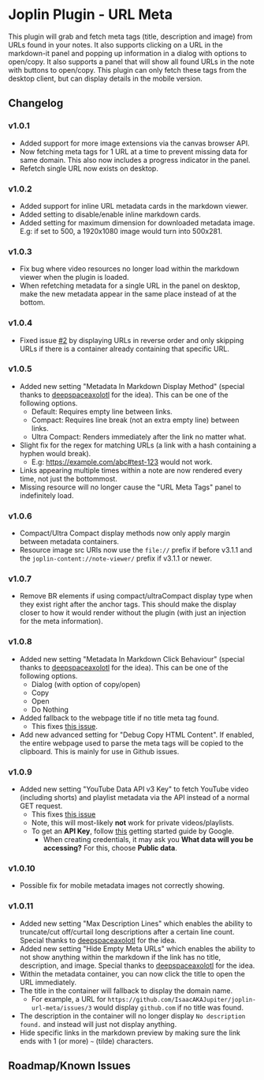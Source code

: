 # Joplin Plugin - URL Meta

This plugin will grab and fetch meta tags (title, description and image) from URLs found in your notes. It also supports clicking on a URL in the markdown-it panel and popping up information in a dialog with options to open/copy. It also supports a panel that will show all found URLs in the note with buttons to open/copy. This plugin can only fetch these tags from the desktop client, but can display details in the mobile version.

## Changelog

### v1.0.1

- Added support for more image extensions via the canvas browser API.
- Now fetching meta tags for 1 URL at a time to prevent missing data for same domain. This also now includes a progress indicator in the panel.
- Refetch single URL now exists on desktop.

### v1.0.2

- Added support for inline URL metadata cards in the markdown viewer.
- Added setting to disable/enable inline markdown cards.
- Added setting for maximum dimension for downloaded metadata image. E.g: if set to 500, a 1920x1080 image would turn into 500x281.

### v1.0.3

- Fix bug where video resources no longer load within the markdown viewer when the plugin is loaded.
- When refetching metadata for a single URL in the panel on desktop, make the new metadata appear in the same place instead of at the bottom.

### v1.0.4

- Fixed issue [#2](https://github.com/IsaacAKAJupiter/joplin-url-meta/issues/2) by displaying URLs in reverse order and only skipping URLs if there is a container already containing that specific URL.

### v1.0.5

- Added new setting "Metadata In Markdown Display Method" (special thanks to [deepspaceaxolotl](https://github.com/IsaacAKAJupiter/joplin-url-meta/issues/2#issuecomment-2285087563) for the idea). This can be one of the following options.
  - Default: Requires empty line between links.
  - Compact: Requires line break (not an extra empty line) between links.
  - Ultra Compact: Renders immediately after the link no matter what.
- Slight fix for the regex for matching URLs (a link with a hash containing a hyphen would break).
  - E.g: <https://example.com/abc#test-123> would not work.
- Links appearing multiple times within a note are now rendered every time, not just the bottommost.
- Missing resource will no longer cause the "URL Meta Tags" panel to indefinitely load.

### v1.0.6

- Compact/Ultra Compact display methods now only apply margin between metadata containers.
- Resource image src URIs now use the `file://` prefix if before v3.1.1 and the `joplin-content://note-viewer/` prefix if v3.1.1 or newer.

### v1.0.7

- Remove BR elements if using compact/ultraCompact display type when they exist right after the anchor tags. This should make the display closer to how it would render without the plugin (with just an injection for the meta information).

### v1.0.8

- Added new setting "Metadata In Markdown Click Behaviour" (special thanks to [deepspaceaxolotl](https://github.com/IsaacAKAJupiter/joplin-url-meta/issues/4#issue-2591373344) for the idea). This can be one of the following options.
  - Dialog (with option of copy/open)
  - Copy
  - Open
  - Do Nothing
- Added fallback to the webpage title if no title meta tag found.
  - This fixes [this issue](https://github.com/IsaacAKAJupiter/joplin-url-meta/issues/3#issuecomment-2416413276).
- Add new advanced setting for "Debug Copy HTML Content". If enabled, the entire webpage used to parse the meta tags will be copied to the clipboard. This is mainly for use in Github issues.

### v1.0.9

- Added new setting "YouTube Data API v3 Key" to fetch YouTube video (including shorts) and playlist metadata via the API instead of a normal GET request.
  - This fixes [this issue](https://github.com/IsaacAKAJupiter/joplin-url-meta/issues/3)
  - Note, this will most-likely **not** work for private videos/playlists.
  - To get an **API Key**, follow [this](https://developers.google.com/youtube/v3/getting-started) getting started guide by Google.
    - When creating credentials, it may ask you **What data will you be accessing?** For this, choose **Public data**.

### v1.0.10

- Possible fix for mobile metadata images not correctly showing.

### v1.0.11

- Added new setting "Max Description Lines" which enables the ability to truncate/cut off/curtail long descriptions after a certain line count. Special thanks to [deepspaceaxolotl](https://github.com/IsaacAKAJupiter/joplin-url-meta/issues/7#issue-2979378438) for the idea.
- Added new setting "Hide Empty Meta URLs" which enables the ability to not show anything within the markdown if the link has no title, description, and image. Special thanks to [deepspaceaxolotl](https://github.com/IsaacAKAJupiter/joplin-url-meta/issues/8#issue-2979421179) for the idea.
- Within the metadata container, you can now click the title to open the URL immediately.
- The title in the container will fallback to display the domain name.
  - For example, a URL for `https://github.com/IsaacAKAJupiter/joplin-url-meta/issues/3` would display `github.com` if no title was found.
- The description in the container will no longer display `No description found.` and instead will just not display anything.
- Hide specific links in the markdown preview by making sure the link ends with 1 (or more) `~` (tilde) characters.

## Roadmap/Known Issues

